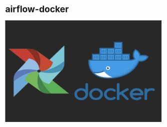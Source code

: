 # airflow-docker
<img src="https://github.com/andrew-block/airflow-docker/blob/0f349dca2cc1ef06a81dd9fe548c1560cf66d1c3/resources/airflow_docker.png" width="500" height="325" />
